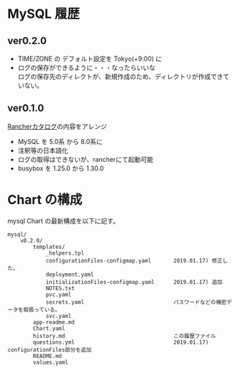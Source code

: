 # MySQL 履歴

## ver0.2.0

- TIME/ZONE の デフォルト設定を Tokyo(+9:00) に
- ログの保存ができるように・・・なったらいいな  
ログの保存先のディレクトが、新規作成のため、ディレクトリが作成できていない。

## ver0.1.0

[Rancherカタログ](https://github.com/rancher/charts/blob/master/charts/mysql/v0.3.7/)の内容をアレンジ  
- MySQL を 5.0系 から 8.0系に
- 注釈等の日本語化
- ログの取得はできないが、rancherにて起動可能
- busybox を 1.25.0 から 1.30.0

# Chart の構成

mysql Chart の最新構成を以下に記す。

``` ディレクトリ構造
mysql/
    v0.2.0/
        templates/
            _helpers.tpl
            configurationFiles-configmap.yaml       2019.01.17) 修正した。
            deployment.yaml
            initializationFiles-configmap.yaml      2019.01.17) 追加
            NOTES.txt
            pvc.yaml
            secrets.yaml                            パスワードなどの機密データを取扱っている。
            svc.yaml
        app-readme.md
        Chart.yaml
        history.md                                  この履歴ファイル
        questions.yml                               2019.01.17) configurationFiles部分を追加
        README.md
        values.yaml
```